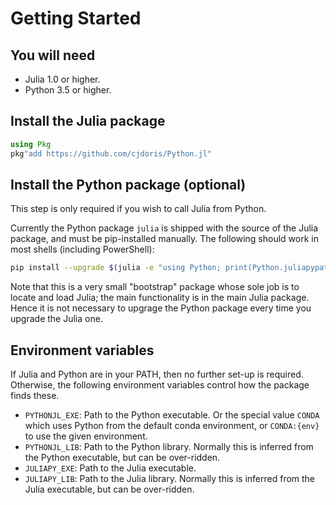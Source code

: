 # Getting Started

## You will need

* Julia 1.0 or higher.
* Python 3.5 or higher.

## Install the Julia package

```julia
using Pkg
pkg"add https://github.com/cjdoris/Python.jl"
```

## Install the Python package (optional)

This step is only required if you wish to call Julia from Python.

Currently the Python package `julia` is shipped with the source of the Julia package, and must be
pip-installed manually. The following should work in most shells (including PowerShell):

```bash
pip install --upgrade $(julia -e "using Python; print(Python.juliapypath)")
```

Note that this is a very small "bootstrap" package whose sole job is to locate and load
Julia; the main functionality is in the main Julia package. Hence it is not necessary to
upgrage the Python package every time you upgrade the Julia one.

## Environment variables

If Julia and Python are in your PATH, then no further set-up is required.
Otherwise, the following environment variables control how the package finds these.
- `PYTHONJL_EXE`: Path to the Python executable. Or the special value `CONDA` which uses
  Python from the default conda environment, or `CONDA:{env}` to use the given environment.
- `PYTHONJL_LIB`: Path to the Python library. Normally this is inferred from the Python
  executable, but can be over-ridden.
- `JULIAPY_EXE`: Path to the Julia executable.
- `JULIAPY_LIB`: Path to the Julia library. Normally this is inferred from the Julia
  executable, but can be over-ridden.
